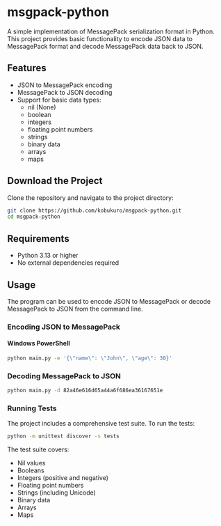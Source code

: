 # msgpack-python

A simple implementation of MessagePack serialization format in Python. This project provides basic functionality to encode JSON data to MessagePack format and decode MessagePack data back to JSON.

## Features

- JSON to MessagePack encoding
- MessagePack to JSON decoding
- Support for basic data types:
  - nil (None)
  - boolean
  - integers
  - floating point numbers
  - strings
  - binary data
  - arrays
  - maps

## Download the Project

Clone the repository and navigate to the project directory:
```bash
git clone https://github.com/kobukuro/msgpack-python.git
cd msgpack-python
```

## Requirements
- Python 3.13 or higher
- No external dependencies required


## Usage

The program can be used to encode JSON to MessagePack or decode MessagePack to JSON from the command line.

### Encoding JSON to MessagePack
#### Windows PowerShell
``` bash
python main.py -e '{\"name\": \"John\", \"age\": 30}'
```
### Decoding MessagePack to JSON
``` bash
python main.py -d 82a46e616d65a44a6f686ea36167651e
```
### Running Tests
The project includes a comprehensive test suite. To run the tests:
``` bash
python -m unittest discover -s tests
```
The test suite covers:
- Nil values
- Booleans
- Integers (positive and negative)
- Floating point numbers
- Strings (including Unicode)
- Binary data
- Arrays
- Maps